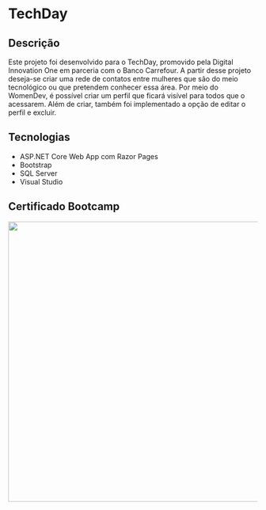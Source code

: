 # TechDay


## Descrição
Este projeto foi desenvolvido para o TechDay, promovido pela Digital Innovation One em parceria com o Banco Carrefour.
A partir desse projeto deseja-se criar uma rede de contatos entre mulheres que são do meio tecnológico ou que pretendem conhecer essa área.
Por meio do WomenDev, é possível criar um perfil que ficará visível para todos que o acessarem. Além de criar, também foi implementado a opção de editar o perfil e excluir.


## Tecnologias
<ul>
   <li>ASP.NET Core Web App com Razor Pages</li>
   <li>Bootstrap</li>
   <li>SQL Server</li>
   <li>Visual Studio</li>
</ul>


## Certificado Bootcamp 
<p align="center">
  <img src="https://user-images.githubusercontent.com/82185476/166119894-a21679e6-7d6f-4dde-9e7e-98d0bdf6587e.jpeg" width="800" height="566" />
</p>
